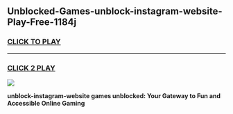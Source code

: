 
## Unblocked-Games-unblock-instagram-website-Play-Free-1184j
<h3>
<a href="https://premium76.site?title=unblock-instagram-website&ref=21A">CLICK TO PLAY</a></h3>
<hr>

<h3>
<a href="https://premium76.site?title=unblock-instagram-website&ref=21A">CLICK 2 PLAY</a>
  
</h3>

<a href="https://premium76.site?title=unblock-instagram-website&ref=21A"><img src="https://clearcache.store/games.png"></a>


**unblock-instagram-website games unblocked: Your Gateway to Fun and Accessible Online Gaming**
